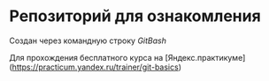 # Репозиторий для ознакомления
Создан через командную строку *GitBash*

Для прохождения бесплатного курса на [Яндекс.практикуме] (https://practicum.yandex.ru/trainer/git-basics)
